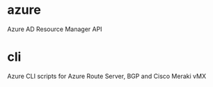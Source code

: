 # azure
Azure AD Resource Manager API

# cli
Azure CLI scripts for Azure Route Server, BGP and Cisco Meraki vMX

